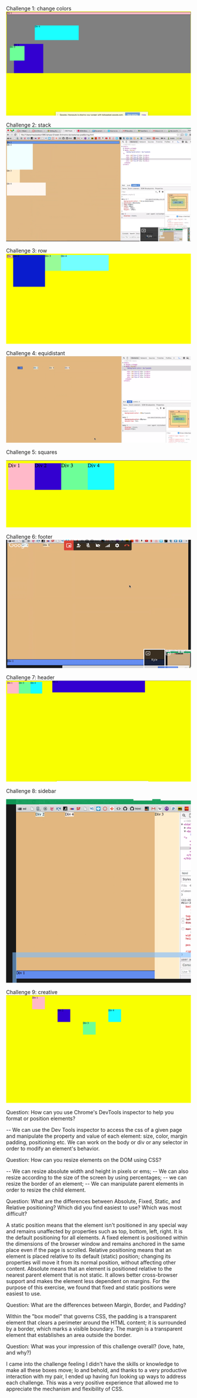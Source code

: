 
Challenge 1: change colors
![challenge1](https://github.com/mfhan/phase-0/blob/master/week-2/imgs/screenshots/1_colors.png)


Challenge 2: stack
![challenge2](https://github.com/mfhan/phase-0/blob/master/week-2/imgs/screenshots/2_stack.png)


Challenge 3: row
![challenge3](https://github.com/mfhan/phase-0/blob/master/week-2/imgs/screenshots/3_row.png)


Challenge 4: equidistant
![challenge4](https://github.com/mfhan/phase-0/blob/master/week-2/imgs/screenshots/4_equidistant.png)


Challenge 5: squares

![challenge5](https://github.com/mfhan/phase-0/blob/master/week-2/imgs/screenshots/5_squares.png)


Challenge 6: footer
![challenge6](https://github.com/mfhan/phase-0/blob/master/week-2/imgs/screenshots/6_footer.png)


Challenge 7: header
![challenge7](https://github.com/mfhan/phase-0/blob/master/week-2/imgs/screenshots/7_header.png)


Challenge 8: sidebar

![challenge8](https://github.com/mfhan/phase-0/blob/master/week-2/imgs/screenshots/8_sidebar.png)


Challenge 9: creative
![challenge9](https://github.com/mfhan/phase-0/blob/master/week-2/imgs/screenshots/9_adlib.png)


Question: How can you use Chrome's DevTools inspector to help you format or position elements?

-- We can use the Dev Tools inspector to access the css of a given page and manipulate the property and value of each element: size, color, margin padding, positioning etc. We can work on the body or div or any selector in order to modify an element's behavior.

Question: How can you resize elements on the DOM using CSS?

-- We can resize absolute width and height in pixels or ems;
-- We can also resize according to the size of the screen by using percentages;
-- we can resize the border of an element;
-- We can manipulate parent elements in order to resize the child element.


Question: What are the differences between Absolute, Fixed, Static, and Relative positioning? Which did you find easiest to use? Which was most difficult?

A static position means that the element isn't positioned in any special way and remains unaffected by properties such as top, bottom, left, right. It is the default positioning for all elements.
A fixed element is positioned within the dimensions of the browser window and remains anchored in the same place even if the page is scrolled.
Relative positioning means that an element is placed relative to its default (static) position; changing its properties will move it from its normal position, without affecting other content. Absolute means that an element is positioned relative to the nearest parent element that is not static. It allows better cross-browser support and makes the element less dependent on margins.
For the purpose of this exercise, we found that fixed and static positions were easiest to use.


Question: What are the differences between Margin, Border, and Padding?

Within the "box model" that governs CSS, the padding is a transparent element that clears a perimeter around the HTML content; it is surrounded by a border,  which marks a visible boundary.  The margin is a transparent element that establishes an area outside the border.


Question: What was your impression of this challenge overall? (love, hate, and why?)

I came into the challenge feeling I didn't have the skills or knowledge to make all these boxes move; lo and behold, and thanks to a very productive interaction with my pair, I ended up having fun looking up ways to address each challenge. This was a very positive experience that allowed me to appreciate the mechanism and flexibility of CSS.

